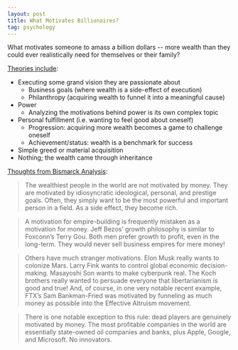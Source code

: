 ```yaml
---
layout: post
title: What Motivates Billionaires?
tag: psychology
---
```


What motivates someone to amass a billion dollars -- more wealth than they could ever realistically need for themselves or their family?

[Theories include](http://www.dorfonlaw.org/2022/07/what-motivates-billionaires-twitter-v.html):
- Executing some grand vision they are passionate about
    - Business goals (where wealth is a side-effect of execution)
    - Philanthropy (acquiring wealth to funnel it into a meaningful cause)
- Power
    - Analyzing the motivations behind power is its own complex topic
- Personal fulfillment (i.e. wanting to feel good about oneself)
    - Progression: acquiring more wealth becomes a game to challenge oneself
    - Achievement/status: wealth is a benchmark for success
- Simple greed or material acquisition
- Nothing; the wealth came through inheritance

[Thoughts from Bismarck Analysis](https://twitter.com/bismarckanlys/status/1596254293396684802):
 
 > The wealthiest people in the world are not motivated by money. They are motivated by idiosyncratic ideological, personal, and prestige goals. Often, they simply want to be the most powerful and important person in a field. As a side effect, they become rich.

> A motivation for empire-building is frequently mistaken as a motivation for money. Jeff Bezos’ growth philosophy is similar to Foxconn’s Terry Gou. Both men prefer growth to profit, even in the long-term. They would never sell business empires for mere money!

> Others have much stranger motivations. Elon Musk really wants to colonize Mars. Larry Fink wants to control global economic decision-making. Masayoshi Son wants to make cyberpunk real. The Koch brothers really wanted to persuade everyone that libertarianism is good and true! And, of course, in one very notable recent example, FTX’s Sam Bankman-Fried was motivated by funneling as much money as possible into the Effective Altruism movement.

> There is one notable exception to this rule: dead players are genuinely motivated by money. The most profitable companies in the world are essentially state-owned oil companies and banks, plus Apple, Google, and Microsoft. No innovators.